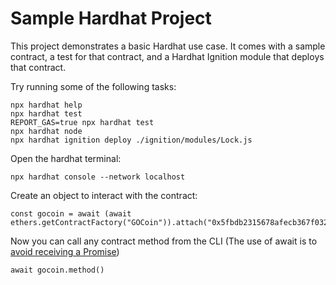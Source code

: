 # Sample Hardhat Project

This project demonstrates a basic Hardhat use case. It comes with a sample contract, a test for that contract, and a Hardhat Ignition module that deploys that contract.

Try running some of the following tasks:

```shell
npx hardhat help
npx hardhat test
REPORT_GAS=true npx hardhat test
npx hardhat node
npx hardhat ignition deploy ./ignition/modules/Lock.js
```

Open the hardhat terminal:

```shell
npx hardhat console --network localhost
```

Create an object to interact with the contract:

```shell
const gocoin = await (await ethers.getContractFactory("GOCoin")).attach("0x5fbdb2315678afecb367f032d93f642f64180aa3")
```

Now you can call any contract method from the CLI (The use of await is to [avoid receiving a Promise](https://ethereum.stackexchange.com/questions/93657/how-to-interact-with-the-functions-of-my-smart-contract-in-hardhat))

```shell
await gocoin.method()
```
